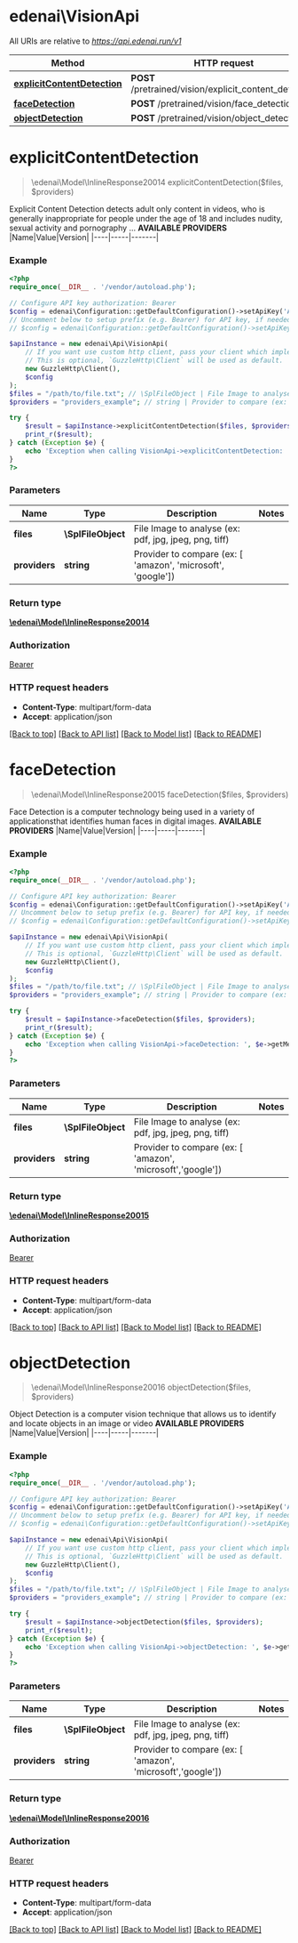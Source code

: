 # edenai\VisionApi

All URIs are relative to *https://api.edenai.run/v1*

Method | HTTP request | Description
------------- | ------------- | -------------
[**explicitContentDetection**](VisionApi.md#explicitContentDetection) | **POST** /pretrained/vision/explicit_content_detection | 
[**faceDetection**](VisionApi.md#faceDetection) | **POST** /pretrained/vision/face_detection | 
[**objectDetection**](VisionApi.md#objectDetection) | **POST** /pretrained/vision/object_detection | 


# **explicitContentDetection**
> \edenai\Model\InlineResponse20014 explicitContentDetection($files, $providers)



Explicit Content Detection detects adult only content in videos, who is generally inappropriate for people under the age of 18 and includes nudity, sexual activity and pornography ...  **AVAILABLE PROVIDERS**   |Name|Value|Version| |----|-----|-------|

### Example
```php
<?php
require_once(__DIR__ . '/vendor/autoload.php');

// Configure API key authorization: Bearer
$config = edenai\Configuration::getDefaultConfiguration()->setApiKey('Authorization', 'YOUR_API_KEY');
// Uncomment below to setup prefix (e.g. Bearer) for API key, if needed
// $config = edenai\Configuration::getDefaultConfiguration()->setApiKeyPrefix('Authorization', 'Bearer');

$apiInstance = new edenai\Api\VisionApi(
    // If you want use custom http client, pass your client which implements `GuzzleHttp\ClientInterface`.
    // This is optional, `GuzzleHttp\Client` will be used as default.
    new GuzzleHttp\Client(),
    $config
);
$files = "/path/to/file.txt"; // \SplFileObject | File Image to analyse (ex: pdf, jpg, jpeg, png, tiff)
$providers = "providers_example"; // string | Provider to compare (ex: [ 'amazon', 'microsoft', 'google'])

try {
    $result = $apiInstance->explicitContentDetection($files, $providers);
    print_r($result);
} catch (Exception $e) {
    echo 'Exception when calling VisionApi->explicitContentDetection: ', $e->getMessage(), PHP_EOL;
}
?>
```

### Parameters

Name | Type | Description  | Notes
------------- | ------------- | ------------- | -------------
 **files** | **\SplFileObject**| File Image to analyse (ex: pdf, jpg, jpeg, png, tiff) |
 **providers** | **string**| Provider to compare (ex: [ &#39;amazon&#39;, &#39;microsoft&#39;, &#39;google&#39;]) |

### Return type

[**\edenai\Model\InlineResponse20014**](../Model/InlineResponse20014.md)

### Authorization

[Bearer](../../README.md#Bearer)

### HTTP request headers

 - **Content-Type**: multipart/form-data
 - **Accept**: application/json

[[Back to top]](#) [[Back to API list]](../../README.md#documentation-for-api-endpoints) [[Back to Model list]](../../README.md#documentation-for-models) [[Back to README]](../../README.md)

# **faceDetection**
> \edenai\Model\InlineResponse20015 faceDetection($files, $providers)



Face Detection is a computer technology being used in a variety of applicationsthat identifies human faces in digital images.  **AVAILABLE PROVIDERS**   |Name|Value|Version| |----|-----|-------|

### Example
```php
<?php
require_once(__DIR__ . '/vendor/autoload.php');

// Configure API key authorization: Bearer
$config = edenai\Configuration::getDefaultConfiguration()->setApiKey('Authorization', 'YOUR_API_KEY');
// Uncomment below to setup prefix (e.g. Bearer) for API key, if needed
// $config = edenai\Configuration::getDefaultConfiguration()->setApiKeyPrefix('Authorization', 'Bearer');

$apiInstance = new edenai\Api\VisionApi(
    // If you want use custom http client, pass your client which implements `GuzzleHttp\ClientInterface`.
    // This is optional, `GuzzleHttp\Client` will be used as default.
    new GuzzleHttp\Client(),
    $config
);
$files = "/path/to/file.txt"; // \SplFileObject | File Image to analyse (ex: pdf, jpg, jpeg, png, tiff)
$providers = "providers_example"; // string | Provider to compare (ex: [ 'amazon', 'microsoft','google'])

try {
    $result = $apiInstance->faceDetection($files, $providers);
    print_r($result);
} catch (Exception $e) {
    echo 'Exception when calling VisionApi->faceDetection: ', $e->getMessage(), PHP_EOL;
}
?>
```

### Parameters

Name | Type | Description  | Notes
------------- | ------------- | ------------- | -------------
 **files** | **\SplFileObject**| File Image to analyse (ex: pdf, jpg, jpeg, png, tiff) |
 **providers** | **string**| Provider to compare (ex: [ &#39;amazon&#39;, &#39;microsoft&#39;,&#39;google&#39;]) |

### Return type

[**\edenai\Model\InlineResponse20015**](../Model/InlineResponse20015.md)

### Authorization

[Bearer](../../README.md#Bearer)

### HTTP request headers

 - **Content-Type**: multipart/form-data
 - **Accept**: application/json

[[Back to top]](#) [[Back to API list]](../../README.md#documentation-for-api-endpoints) [[Back to Model list]](../../README.md#documentation-for-models) [[Back to README]](../../README.md)

# **objectDetection**
> \edenai\Model\InlineResponse20016 objectDetection($files, $providers)



Object Detection is a computer vision technique that allows us to identify and locate objects in an image or video  **AVAILABLE PROVIDERS**   |Name|Value|Version| |----|-----|-------|

### Example
```php
<?php
require_once(__DIR__ . '/vendor/autoload.php');

// Configure API key authorization: Bearer
$config = edenai\Configuration::getDefaultConfiguration()->setApiKey('Authorization', 'YOUR_API_KEY');
// Uncomment below to setup prefix (e.g. Bearer) for API key, if needed
// $config = edenai\Configuration::getDefaultConfiguration()->setApiKeyPrefix('Authorization', 'Bearer');

$apiInstance = new edenai\Api\VisionApi(
    // If you want use custom http client, pass your client which implements `GuzzleHttp\ClientInterface`.
    // This is optional, `GuzzleHttp\Client` will be used as default.
    new GuzzleHttp\Client(),
    $config
);
$files = "/path/to/file.txt"; // \SplFileObject | File Image to analyse (ex: pdf, jpg, jpeg, png, tiff)
$providers = "providers_example"; // string | Provider to compare (ex: [ 'amazon', 'microsoft','google'])

try {
    $result = $apiInstance->objectDetection($files, $providers);
    print_r($result);
} catch (Exception $e) {
    echo 'Exception when calling VisionApi->objectDetection: ', $e->getMessage(), PHP_EOL;
}
?>
```

### Parameters

Name | Type | Description  | Notes
------------- | ------------- | ------------- | -------------
 **files** | **\SplFileObject**| File Image to analyse (ex: pdf, jpg, jpeg, png, tiff) |
 **providers** | **string**| Provider to compare (ex: [ &#39;amazon&#39;, &#39;microsoft&#39;,&#39;google&#39;]) |

### Return type

[**\edenai\Model\InlineResponse20016**](../Model/InlineResponse20016.md)

### Authorization

[Bearer](../../README.md#Bearer)

### HTTP request headers

 - **Content-Type**: multipart/form-data
 - **Accept**: application/json

[[Back to top]](#) [[Back to API list]](../../README.md#documentation-for-api-endpoints) [[Back to Model list]](../../README.md#documentation-for-models) [[Back to README]](../../README.md)

